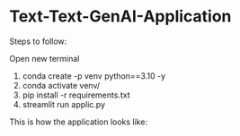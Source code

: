 # Text-Text-GenAI-Application

Steps to follow:

Open new terminal
1. conda create -p venv python==3.10 -y
2. conda activate venv/
3. pip install -r requirements.txt 
4. streamlit run applic.py

This is how the application looks like:
